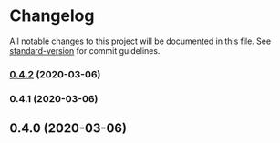 # Changelog

All notable changes to this project will be documented in this file. See [standard-version](https://github.com/conventional-changelog/standard-version) for commit guidelines.

### [0.4.2](https://github.com/leppis-org/leppis-orb/compare/v0.4.1...v0.4.2) (2020-03-06)

### 0.4.1 (2020-03-06)

## 0.4.0 (2020-03-06)
